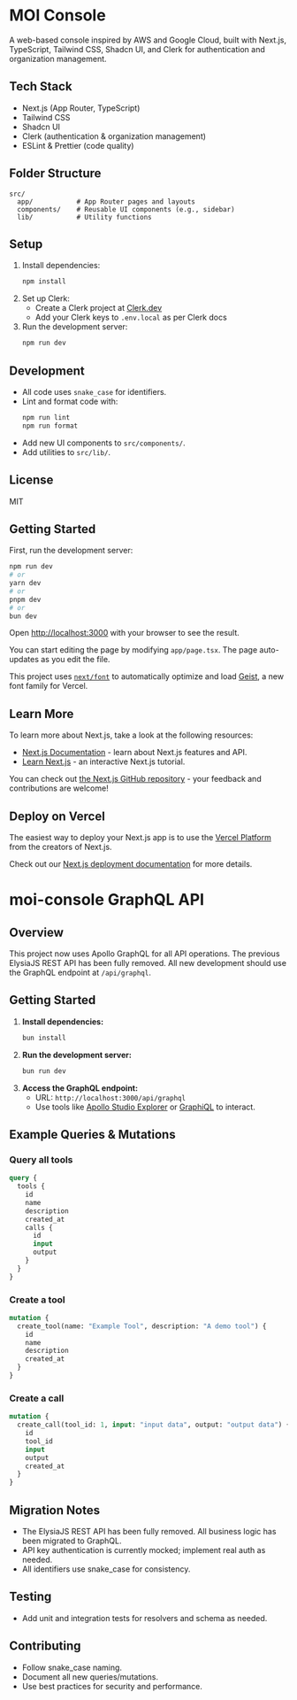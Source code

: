 # MOI Console

A web-based console inspired by AWS and Google Cloud, built with Next.js, TypeScript, Tailwind CSS, Shadcn UI, and Clerk for authentication and organization management.

## Tech Stack
- Next.js (App Router, TypeScript)
- Tailwind CSS
- Shadcn UI
- Clerk (authentication & organization management)
- ESLint & Prettier (code quality)

## Folder Structure
```
src/
  app/           # App Router pages and layouts
  components/    # Reusable UI components (e.g., sidebar)
  lib/           # Utility functions
```

## Setup
1. Install dependencies:
   ```bash
   npm install
   ```
2. Set up Clerk:
   - Create a Clerk project at [Clerk.dev](https://clerk.dev)
   - Add your Clerk keys to `.env.local` as per Clerk docs
3. Run the development server:
   ```bash
   npm run dev
   ```

## Development
- All code uses `snake_case` for identifiers.
- Lint and format code with:
  ```bash
  npm run lint
  npm run format
  ```
- Add new UI components to `src/components/`.
- Add utilities to `src/lib/`.

## License
MIT

## Getting Started

First, run the development server:

```bash
npm run dev
# or
yarn dev
# or
pnpm dev
# or
bun dev
```

Open [http://localhost:3000](http://localhost:3000) with your browser to see the result.

You can start editing the page by modifying `app/page.tsx`. The page auto-updates as you edit the file.

This project uses [`next/font`](https://nextjs.org/docs/app/building-your-application/optimizing/fonts) to automatically optimize and load [Geist](https://vercel.com/font), a new font family for Vercel.

## Learn More

To learn more about Next.js, take a look at the following resources:

- [Next.js Documentation](https://nextjs.org/docs) - learn about Next.js features and API.
- [Learn Next.js](https://nextjs.org/learn) - an interactive Next.js tutorial.

You can check out [the Next.js GitHub repository](https://github.com/vercel/next.js) - your feedback and contributions are welcome!

## Deploy on Vercel

The easiest way to deploy your Next.js app is to use the [Vercel Platform](https://vercel.com/new?utm_medium=default-template&filter=next.js&utm_source=create-next-app&utm_campaign=create-next-app-readme) from the creators of Next.js.

Check out our [Next.js deployment documentation](https://nextjs.org/docs/app/building-your-application/deploying) for more details.

# moi-console GraphQL API

## Overview

This project now uses Apollo GraphQL for all API operations. The previous ElysiaJS REST API has been fully removed. All new development should use the GraphQL endpoint at `/api/graphql`.

## Getting Started

1. **Install dependencies:**
   ```sh
   bun install
   ```
2. **Run the development server:**
   ```sh
   bun run dev
   ```
3. **Access the GraphQL endpoint:**
   - URL: `http://localhost:3000/api/graphql`
   - Use tools like [Apollo Studio Explorer](https://studio.apollographql.com/) or [GraphiQL](https://github.com/graphql/graphiql) to interact.

## Example Queries & Mutations

### Query all tools
```graphql
query {
  tools {
    id
    name
    description
    created_at
    calls {
      id
      input
      output
    }
  }
}
```

### Create a tool
```graphql
mutation {
  create_tool(name: "Example Tool", description: "A demo tool") {
    id
    name
    description
    created_at
  }
}
```

### Create a call
```graphql
mutation {
  create_call(tool_id: 1, input: "input data", output: "output data") {
    id
    tool_id
    input
    output
    created_at
  }
}
```

## Migration Notes
- The ElysiaJS REST API has been fully removed. All business logic has been migrated to GraphQL.
- API key authentication is currently mocked; implement real auth as needed.
- All identifiers use snake_case for consistency.

## Testing
- Add unit and integration tests for resolvers and schema as needed.

## Contributing
- Follow snake_case naming.
- Document all new queries/mutations.
- Use best practices for security and performance.
